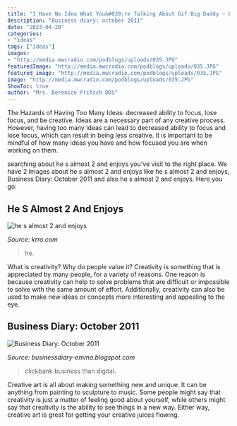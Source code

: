 ```yaml
---
title: "I Have No Idea What You&#039;re Talking About Gif Big Daddy ~ Business Diary: October 2011"
description: "Business diary: october 2011"
date: "2023-04-20"
categories:
- "ideas"
tags: ["ideas"]
images:
- "http://media.mwcradio.com/podblogs/uploads/035.JPG"
featuredImage: "http://media.mwcradio.com/podblogs/uploads/035.JPG"
featured_image: "http://media.mwcradio.com/podblogs/uploads/035.JPG"
image: "http://media.mwcradio.com/podblogs/uploads/035.JPG"
ShowToc: true
author: "Mrs. Berenice Fritsch DDS"
---
```



The Hazards of Having Too Many Ideas: decreased ability to focus, lose focus, and be creative.
Ideas are a necessary part of any creative process. However, having too many ideas can lead to decreased ability to focus and lose focus, which can result in being less creative. It is important to be mindful of how many ideas you have and how focused you are when working on them.

	

		
searching about he s almost 2 and enjoys you've visit to the right place. We have 2 Images about he s almost 2 and enjoys like he s almost 2 and enjoys, Business Diary: October 2011 and also he s almost 2 and enjoys. Here you go:
		
    
## He S Almost 2 And Enjoys

<img loading=lazy src="http://media.mwcradio.com/podblogs/uploads/035.JPG" onerror="this.onerror=null;this.src='https://tse2.mm.bing.net/th?id=OIP.E7i87z9xRFzKvkIOnE27zQHaJ6&amp;pid=15.1';" alt="he s almost 2 and enjoys">

_Source: krro.com_

>he. 

	

What is creativity? Why do people value it?
Creativity is something that is appreciated by many people, for a variety of reasons. One reason is because creativity can help to solve problems that are difficult or impossible to solve with the same amount of effort. Additionally, creativity can also be used to make new ideas or concepts more interesting and appealing to the eye.

    
## Business Diary: October 2011

<img loading=lazy src="http://4.bp.blogspot.com/-4WzpXvZ791c/Tq5HhN0fqLI/AAAAAAAAFFo/d9KLT5W1mZY/s1600/Clickbank-Tips.png" onerror="this.onerror=null;this.src='https://tse4.mm.bing.net/th?id=OIP.qJX623JW1C7AXK9BxoI6iQAAAA&amp;pid=15.1';" alt="Business Diary: October 2011">

_Source: businessdiary-emma.blogspot.com_

>clickbank business than digital. 

	

Creative art is all about making something new and unique. It can be anything from painting to sculpture to music. Some people might say that creativity is just a matter of feeling good about yourself, while others might say that creativity is the ability to see things in a new way. Either way, creative art is great for getting your creative juices flowing.

